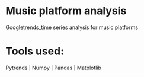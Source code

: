 # Music platform analysis
Googletrends_time series analysis for music platforms
# Tools used:
Pytrends | Numpy | Pandas | Matplotlib

